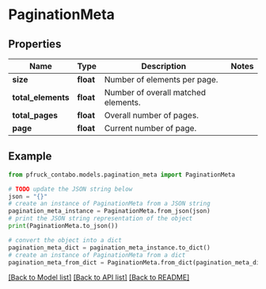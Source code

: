 # PaginationMeta


## Properties

Name | Type | Description | Notes
------------ | ------------- | ------------- | -------------
**size** | **float** | Number of elements per page. | 
**total_elements** | **float** | Number of overall matched elements. | 
**total_pages** | **float** | Overall number of pages. | 
**page** | **float** | Current number of page. | 

## Example

```python
from pfruck_contabo.models.pagination_meta import PaginationMeta

# TODO update the JSON string below
json = "{}"
# create an instance of PaginationMeta from a JSON string
pagination_meta_instance = PaginationMeta.from_json(json)
# print the JSON string representation of the object
print(PaginationMeta.to_json())

# convert the object into a dict
pagination_meta_dict = pagination_meta_instance.to_dict()
# create an instance of PaginationMeta from a dict
pagination_meta_from_dict = PaginationMeta.from_dict(pagination_meta_dict)
```
[[Back to Model list]](../README.md#documentation-for-models) [[Back to API list]](../README.md#documentation-for-api-endpoints) [[Back to README]](../README.md)


